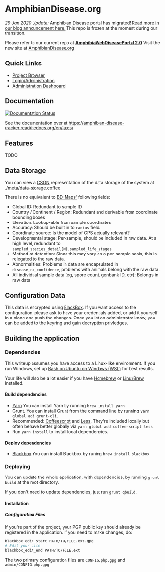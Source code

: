 AmphibianDisease.org
===========================
_29 Jan 2020 Update:_ Amphibian Disease portal has migrated! [Read more in our blog announcement here.](http://updates.amphibiandisease.org/news/resources/2019/12/17/Important-Announcement.html) This repo is frozen at the moment during our transition. 

Please refer to our current repo at **[AmphibiaWebDiseasePortal 2.0](https://github.com/BNHM/AmphibiaWebDiseasePortal)**
Visit the new site at [AmphibianDisease.org](https://amphibiandisease.org)



## Quick Links

- [Project Browser](https://amphibiandisease.org/project.php)
- [Login/Administration](https://amphibiandisease.org/admin)
- [Administration Dashboard](https://amphibiandisease.org/admin-page.html)

## Documentation

[![Documentation Status](https://readthedocs.org/projects/amphibian-disease-tracker/badge/?version=latest)](http://amphibian-disease-tracker.readthedocs.org/en/latest/?badge=latest)

See the documentation over at https://amphibian-disease-tracker.readthedocs.org/en/latest

## Features

TODO

## Data Storage

You can view  a [CSON](https://github.com/bevry/cson) representation of the data storage of the system at [./meta/data-storage.coffee](https://github.com/AmphibiaWeb/amphibian-disease-tracker/blob/master/meta/data-storage.coffee)

There is no equivalent to [BD-Maps'](http://www.bd-maps.net/isolates/) following fields:

- Global ID: Redundant to sample ID
- Country / Continent / Region: Redundant and derivable from coordinate bounding boxes
- Elevation: Lookup-able from sample coordinates
- Accuracy: Should be built in to `radius` field.
- Coordinate source: Is the model of GPS actually relevant?
- Developmental stage: Per-sample, should be included in raw data. At a high level, redundant to `sampled_species_detail[N].sampled_life_stages`
- Method of detection: Since this may vary on a per-sample basis, this is relegated to the raw data.
- Abnormalities: Problems in data are encapsulated in `disease_no_confidence`, problems with animals belong with the raw data.
- All individual sample data (eg, spore count, genbank ID, etc): Belongs in raw data


## Configuration Data

This data is encrypted using
[BlackBox](https://github.com/StackExchange/blackbox). If you want
access to the configuration, please ask to have your credentials
added, or add it yourself in a clone and push the changes. Once you
let an administrator know, you can be added to the keyring and gain
decryption privledges.


## Building the application


### Dependencies

This writeup assumes you have access to a Linux-like environment. If you run Windows, set up [Bash on Ubuntu on Windows (WSL)](https://msdn.microsoft.com/en-us/commandline/wsl/about) for best results.

Your life will also be a lot easier if you have [Homebrew](https://brew.sh/) or [LinuxBrew](http://linuxbrew.sh/) installed.


#### Build dependencies

- [Yarn](https://yarnpkg.com/lang/en/docs/cli/) You can install Yarn by running `brew install yarn`
- [Grunt](http://gruntjs.com/). You can install Grunt from the command line by running `yarn global add grunt-cli`.
- Recommended: [Coffeescript](http://coffeescript.org) and [Less](http://lesscss.org/). They're included locally but often behave better globally via `yarn global add coffee-script less`
- Run `yarn install` to install local dependencies.

#### Deploy dependencies

- [Blackbox](https://github.com/StackExchange/blackbox) You can install Blackbox by runing `brew install blackbox`


### Deploying

You can update the whole application, with dependencies, by running
`grunt build` at the root directory.

If you don't need to update dependencies, just run `grunt qbuild`.

#### Installation

##### Configuration Files

If you're part of the project, your PGP public key should already be registered in the application. If you need to make changes, do:

```sh
blackbox_edit_start PATH/TO/FILE.ext.gpg
# Edit your file
blackbox_edit_end PATH/TO/FILE.ext
```

The two primary configuration files are `CONFIG.php.gpg` and `admin/CONFIG.php.gpg`
